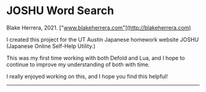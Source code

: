 # JOSHU Word Search

Blake Herrera, 2021.
["www.blakeherrera.com"](http://blakeherrera.com)

I created this project for the UT Austin Japanese homework website JOSHU (Japanese Online Self-Help Utility.)

This was my first time working with both Defold and Lua, and I hope to continue to improve my understanding of both with time.

I really enjoyed working on this, and I hope you find this helpful!

---